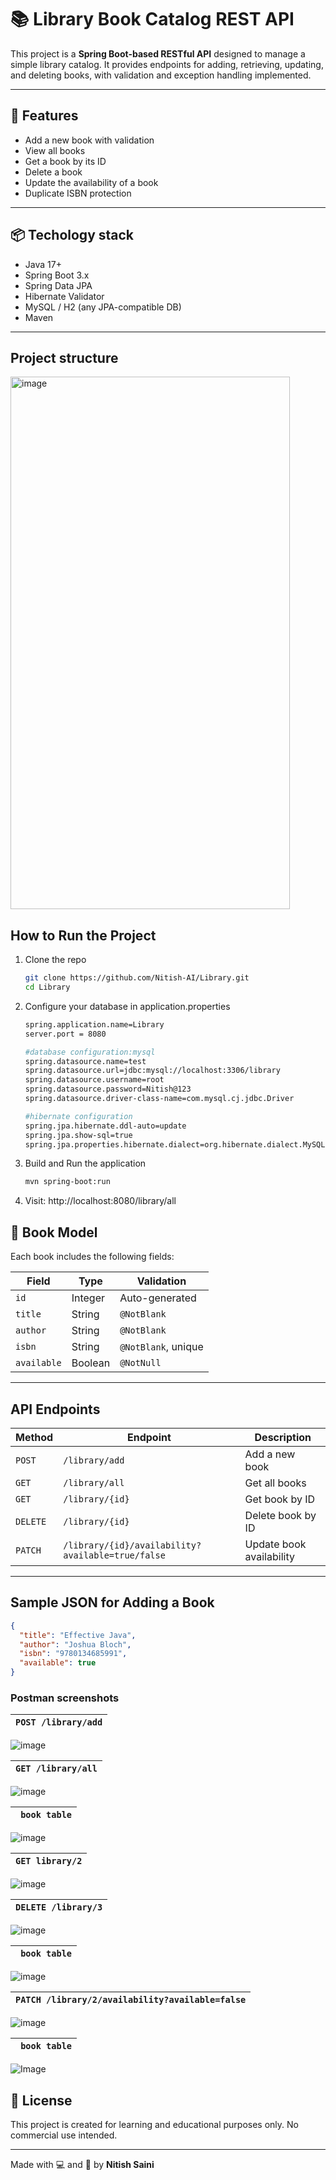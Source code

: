 # 📚 Library Book Catalog REST API

This project is a **Spring Boot-based RESTful API** designed to manage a simple library catalog. It provides endpoints for adding, retrieving, updating, and deleting books, with validation and exception handling implemented.

---

## 🚀 Features

- Add a new book with validation
- View all books
- Get a book by its ID
- Delete a book
- Update the availability of a book
- Duplicate ISBN protection

---

## 📦 Techology stack

- Java 17+
- Spring Boot 3.x
- Spring Data JPA
- Hibernate Validator
- MySQL / H2 (any JPA-compatible DB)
- Maven

---

## Project structure

<img width="447" height="852" alt="image" src="https://github.com/user-attachments/assets/d29046cd-b8bc-402e-9154-3b24704051fa" />

## How to Run the Project

1. Clone the repo
   ```bash
   git clone https://github.com/Nitish-AI/Library.git
   cd Library
   ```
2. Configure your database in application.properties

   ```bash
   spring.application.name=Library
   server.port = 8080

   #database configuration:mysql
   spring.datasource.name=test
   spring.datasource.url=jdbc:mysql://localhost:3306/library
   spring.datasource.username=root
   spring.datasource.password=Nitish@123
   spring.datasource.driver-class-name=com.mysql.cj.jdbc.Driver

   #hibernate configuration
   spring.jpa.hibernate.ddl-auto=update
   spring.jpa.show-sql=true
   spring.jpa.properties.hibernate.dialect=org.hibernate.dialect.MySQL8Dialect
   ```

3. Build and Run the application
   ```bash
   mvn spring-boot:run
   ```
4. Visit: http://localhost:8080/library/all

## 🧾 Book Model

Each book includes the following fields:

| Field       | Type    | Validation          |
| ----------- | ------- | ------------------- |
| `id`        | Integer | Auto-generated      |
| `title`     | String  | `@NotBlank`         |
| `author`    | String  | `@NotBlank`         |
| `isbn`      | String  | `@NotBlank`, unique |
| `available` | Boolean | `@NotNull`          |

---

## API Endpoints

| Method   | Endpoint                                          | Description              |
| -------- | ------------------------------------------------- | ------------------------ |
| `POST`   | `/library/add`                                    | Add a new book           |
| `GET`    | `/library/all`                                    | Get all books            |
| `GET`    | `/library/{id}`                                   | Get book by ID           |
| `DELETE` | `/library/{id}`                                   | Delete book by ID        |
| `PATCH`  | `/library/{id}/availability?available=true/false` | Update book availability |

---

## Sample JSON for Adding a Book

```json
{
  "title": "Effective Java",
  "author": "Joshua Bloch",
  "isbn": "9780134685991",
  "available": true
}
```

### Postman screenshots

| `POST /library/add` |
| ------------------- |

![image](https://github.com/user-attachments/assets/4ec67178-3a82-40d9-8997-a8e66098ed89)

| `GET /library/all` |
| ------------------ |

![image](https://github.com/user-attachments/assets/86dde048-c342-4b69-bc93-6e9fb609bc66)

| ` book table` |
| ------------- |

![image](https://github.com/user-attachments/assets/697d3bf9-1a47-48ca-bf40-fbbe4c5d56dd)

| `GET library/2` |
| --------------- |

![image](https://github.com/user-attachments/assets/22d25f8d-835a-4fa6-acec-e1afa17c52e6)

| `DELETE /library/3` |
| ------------------- |

![image](https://github.com/user-attachments/assets/c1aa0749-5db2-4fe5-b032-d1022b965864)

| ` book table` |
| ------------- |

![image](https://github.com/user-attachments/assets/8aa3980b-d772-4414-affa-00ec6ceb0cd4)

| `PATCH /library/2/availability?available=false` |
| ----------------------------------------------- |

![image](https://github.com/user-attachments/assets/969c21bd-d9b7-4359-ae54-41e9644d32f4)

| ` book table` |
| ------------- |

![Image](https://github.com/user-attachments/assets/f6262f86-b410-41c8-b4b8-ec5db5077c1e)

## 📄 License

This project is created for learning and educational purposes only. No commercial use intended.

---

Made with 💻 and 🎨 by **Nitish Saini**
